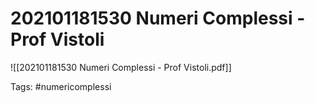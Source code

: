 # 202101181530 Numeri Complessi - Prof Vistoli

![[202101181530 Numeri Complessi - Prof Vistoli.pdf]]

Tags:
	#numericomplessi
	